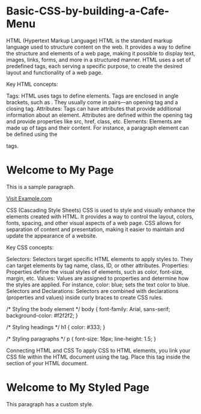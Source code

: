 # Basic-CSS-by-building-a-Cafe-Menu

HTML (Hypertext Markup Language)
HTML is the standard markup language used to structure content on the web. It provides a way to define the structure and elements of a web page, making it possible to display text, images, links, forms, and more in a structured manner. HTML uses a set of predefined tags, each serving a specific purpose, to create the desired layout and functionality of a web page.

Key HTML concepts:

Tags: HTML uses tags to define elements. Tags are enclosed in angle brackets, such as <tagname>. They usually come in pairs—an opening tag and a closing tag.
Attributes: Tags can have attributes that provide additional information about an element. Attributes are defined within the opening tag and provide properties like src, href, class, etc.
Elements: Elements are made up of tags and their content. For instance, a paragraph element can be defined using the <p> tags.

<!DOCTYPE html>
<html>
<head>
    <title>My Web Page</title>
</head>
<body>
    <h1>Welcome to My Page</h1>
    <p>This is a sample paragraph.</p>
    <a href="https://www.example.com">Visit Example.com</a>
</body>
</html>

CSS (Cascading Style Sheets)
CSS is used to style and visually enhance the elements created with HTML. It provides a way to control the layout, colors, fonts, spacing, and other visual aspects of a web page. CSS allows for separation of content and presentation, making it easier to maintain and update the appearance of a website.

Key CSS concepts:

Selectors: Selectors target specific HTML elements to apply styles to. They can target elements by tag name, class, ID, or other attributes.
Properties: Properties define the visual styles of elements, such as color, font-size, margin, etc.
Values: Values are assigned to properties and determine how the styles are applied. For instance, color: blue; sets the text color to blue.
Selectors and Declarations: Selectors are combined with declarations (properties and values) inside curly braces to create CSS rules.

/* Styling the body element */
body {
    font-family: Arial, sans-serif;
    background-color: #f2f2f2;
}

/* Styling headings */
h1 {
    color: #333;
}

/* Styling paragraphs */
p {
    font-size: 16px;
    line-height: 1.5;
}


Connecting HTML and CSS
To apply CSS to HTML elements, you link your CSS file within the HTML document using the <link> tag. Place this tag inside the <head> section of your HTML document.

<!DOCTYPE html>
<html>
<head>
    <title>My Styled Page</title>
    <link rel="stylesheet" type="text/css" href="styles.css">
</head>
<body>
    <h1>Welcome to My Styled Page</h1>
    <p>This paragraph has a custom style.</p>
</body>
</html>

